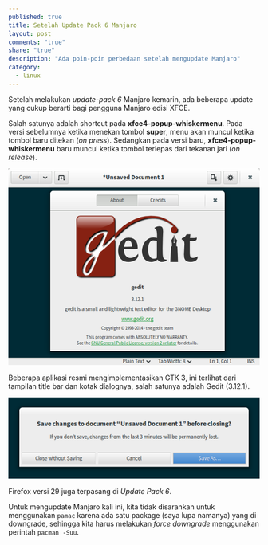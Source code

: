 ```yaml
---
published: true
title: Setelah Update Pack 6 Manjaro
layout: post
comments: "true"
share: "true"
description: "Ada poin-poin perbedaan setelah mengupdate Manjaro"
category: 
  - linux
---
```


Setelah melakukan *update-pack 6* Manjaro kemarin, ada beberapa update yang cukup berarti bagi pengguna Manjaro edisi XFCE.

Salah satunya adalah shortcut pada **xfce4-popup-whiskermenu**. Pada versi sebelumnya ketika menekan tombol **super**, menu akan muncul ketika tombol baru ditekan (*on press*). Sedangkan pada versi baru, **xfce4-popup-whiskermenu** baru muncul ketika tombol terlepas dari tekanan jari (*on release*).

![gedit](/images/gedit-3.12.1.png)

Beberapa aplikasi resmi mengimplementasikan GTK 3, ini terlihat dari tampilan title bar dan kotak dialognya, salah satunya adalah Gedit (3.12.1).

![dialog box gtk3](/images/dialog-box-gtk3.png)

Firefox versi 29 juga terpasang di *Update Pack 6*.

Untuk mengupdate Manjaro kali ini, kita tidak disarankan untuk menggunakan `pamac` karena ada satu package (saya lupa namanya) yang di downgrade, sehingga kita harus melakukan *force downgrade* menggunakan perintah `pacman -Suu`.